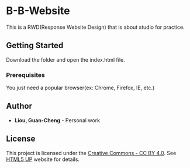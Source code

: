 # B-B-Website

This is a RWD(Response Website Design) that is about studio for practice.

## Getting Started

Download the folder and open the index.html file.

### Prerequisites

You just need a popular browser(ex: Chrome, Firefox, IE, etc.)

## Author

* **Liou, Guan-Cheng** - Personal work

## License

This project is licensed under the [Creative Commons - CC BY 4.0](https://creativecommons.org/licenses/by/4.0/).
See [HTML5 UP](https://html5up.net/) website for details.
